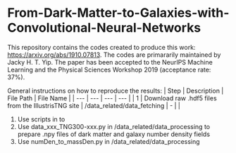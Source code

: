 # From-Dark-Matter-to-Galaxies-with-Convolutional-Neural-Networks

This repository contains the codes created to produce this work: https://arxiv.org/abs/1910.07813. The codes are primararily maintained by Jacky H. T. Yip. The paper has been accepted to the NeurIPS Machine Learning and the Physical Sciences Workshop 2019 (acceptance rate: 37%).


General instructions on how to reproduce the results:
| Step | Description | File Path | File Name |
| --- | --- | --- | --- |
| 1 | Download raw .hdf5 files from the IllustrisTNG site | /data_related/data_fetching | - |
|



1. Use scripts in  to 
2. Use data_xxx_TNG300-xxx.py in /data_related/data_processing to prepare .npy files of dark matter and galaxy number density fields
3. Use numDen_to_massDen.py in /data_related/data_processing
